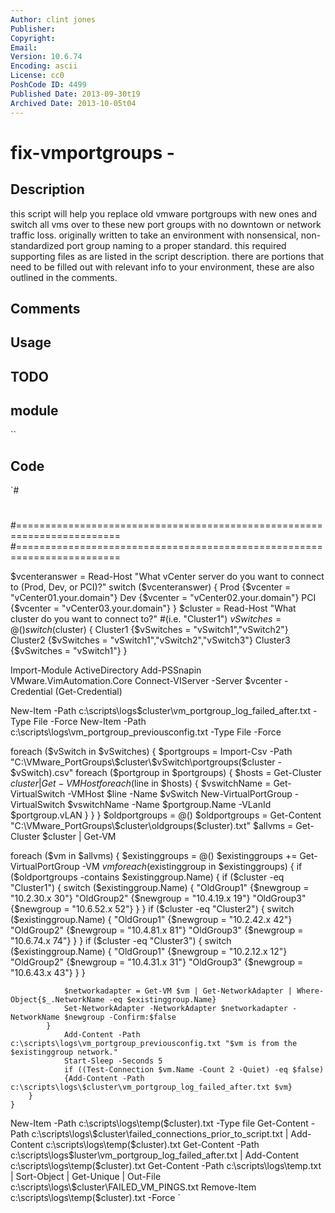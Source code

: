 ```yaml
---
Author: clint jones
Publisher: 
Copyright: 
Email: 
Version: 10.6.74
Encoding: ascii
License: cc0
PoshCode ID: 4499
Published Date: 2013-09-30t19
Archived Date: 2013-10-05t04
---
```


# fix-vmportgroups - 

## Description

this script will help you replace old vmware portgroups with new ones and switch all vms over to these new port groups with no downtown or network traffic loss. originally written to take an environment with nonsensical, non-standardized port group naming to a proper standard. this required supporting files as are listed in the script description. there are portions that need to be filled out with relevant info to your environment, these are also outlined in the comments.

## Comments



## Usage



## TODO



## module

``

## Code

`#
 #
 #========================================================================
 #========================================================================
 
 
 $vcenteranswer = Read-Host "What vCenter server do you want to connect to (Prod, Dev, or PCI)?"
 switch ($vcenteranswer)
 	{
 	  Prod {$vcenter = "vCenter01.your.domain"}
 	  Dev  {$vcenter = "vCenter02.your.domain"}
 	  PCI  {$vcenter = "vCenter03.your.domain"}
 	}
 $cluster = Read-Host "What cluster do you want to connect to?" 		#(i.e. "Cluster1")
 $vSwitches = @()
 switch ($cluster)
 	{
 	   Cluster1 {$vSwitches = "vSwitch1","vSwitch2"}
 	   Cluster2 {$vSwitches = "vSwitch1","vSwitch2","vSwitch3"}
 	   Cluster3 {$vSwitches = "vSwitch1"}
 	}
 
 Import-Module ActiveDirectory
 Add-PSSnapin VMware.VimAutomation.Core
 Connect-VIServer -Server $vcenter -Credential (Get-Credential)
 
 New-Item -Path c:\scripts\logs\$cluster\vm_portgroup_log_failed_after.txt -Type File -Force
 New-Item -Path c:\scripts\logs\vm_portgroup_previousconfig.txt -Type File -Force
 
 foreach ($vSwitch in $vSwitches)
 	{
 	  $portgroups = Import-Csv -Path "C:\VMware_PortGroups\$cluster\$vSwitch\portgroups($cluster - $vSwitch).csv"
 	  foreach ($portgroup in $portgroups)
 		  {
 		   $hosts =  Get-Cluster $cluster | Get-VMHost
 		    foreach ($line in $hosts)
 		  	  {
 			    $vswitchName = Get-VirtualSwitch -VMHost $line -Name $vSwitch
 			    New-VirtualPortGroup -VirtualSwitch $vswitchName -Name $portgroup.Name -VLanId $portgroup.vLAN
 			  }	
 		  }
 	}
 $oldportgroups = @()
 $oldportgroups = Get-Content "C:\VMware_PortGroups\$cluster\oldgroups($cluster).txt"
 $allvms = Get-Cluster $cluster | Get-VM
 
 foreach ($vm in $allvms)
 	{
 	  $existinggroups = @()
 	  $existinggroups += Get-VirtualPortGroup -VM $vm 
 	  foreach ($existinggroup in $existinggroups)
 		{
 		  if ($oldportgroups -contains $existinggroup.Name)
 		  	{
 				    if ($cluster -eq "Cluster1")
 						{
 						 switch ($existinggroup.Name)
 							{
 						 	  	"OldGroup1" {$newgroup = "10.2.30.x 30"}
 								"OldGroup2" {$newgroup = "10.4.19.x 19"}
 								"OldGroup3" {$newgroup = "10.6.52.x 52"}
 							}
 						}
 			         if ($cluster -eq "Cluster2")
 						{
 						 switch ($existinggroup.Name)
 							{
 						 	  	"OldGroup1" {$newgroup = "10.2.42.x 42"}
 								"OldGroup2" {$newgroup = "10.4.81.x 81"}
 								"OldGroup3" {$newgroup = "10.6.74.x 74"}
 							}
 						}
 					 if ($cluster -eq "Cluster3")
 						{
 						 switch ($existinggroup.Name)
 							{
 						 	  	"OldGroup1" {$newgroup = "10.2.12.x 12"}
 								"OldGroup2" {$newgroup = "10.4.31.x 31"}
 								"OldGroup3" {$newgroup = "10.6.43.x 43"}
 							}
 						}
 					
 				$networkadapter = Get-VM $vm | Get-NetworkAdapter | Where-Object{$_.NetworkName -eq $existinggroup.Name}
 			 	Set-NetworkAdapter -NetworkAdapter $networkadapter -NetworkName $newgroup -Confirm:$false
 			}
 				Add-Content -Path c:\scripts\logs\vm_portgroup_previousconfig.txt "$vm is from the $existinggroup network."
 				Start-Sleep -Seconds 5
 				if ((Test-Connection $vm.Name -Count 2 -Quiet) -eq $false)
 				{Add-Content -Path c:\scripts\logs\$cluster\vm_portgroup_log_failed_after.txt $vm}
 		}
 	}
 
 New-Item -Path c:\scripts\logs\temp($cluster).txt -Type file
 Get-Content -Path c:\scripts\logs\$cluster\failed_connections_prior_to_script.txt | Add-Content c:\scripts\logs\temp($cluster).txt
 Get-Content -Path c:\scripts\logs\$luster\vm_portgroup_log_failed_after.txt | Add-Content c:\scripts\logs\temp($cluster).txt
 Get-Content -Path c:\scripts\logs\temp.txt | Sort-Object | Get-Unique | Out-File c:\scripts\logs\$cluster\FAILED_VM_PINGS.txt
 Remove-Item c:\scripts\logs\temp($cluster).txt -Force
`

